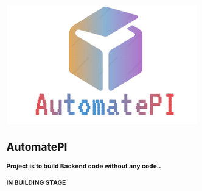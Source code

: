 <p align="center">
  <img src="/Images/logo2.png" width="500" title="Logo">
</p>

# AutomatePI

### Project is to build Backend code without any code..
### IN BUILDING STAGE
